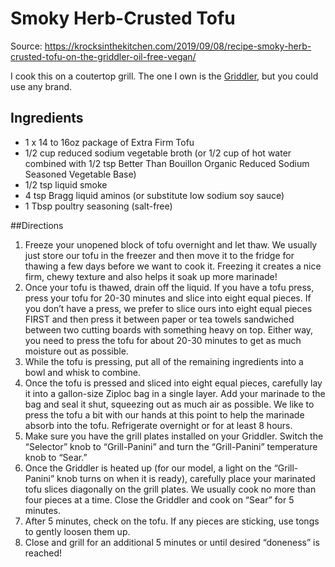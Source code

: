 # Smoky Herb-Crusted Tofu

Source: https://krocksinthekitchen.com/2019/09/08/recipe-smoky-herb-crusted-tofu-on-the-griddler-oil-free-vegan/

I cook this on a coutertop grill. The one I own is the [Griddler](https://www.amazon.com/Cuisinart-GR-4N-Griddler-Silver-Black/dp/B002YD99Y4/ref=sr_1_1?dchild=1&keywords=gridler&qid=1612784125&sr=8-1), but you could use any brand. 

## Ingredients 

* 1 x 14 to 16oz package of Extra Firm Tofu
* 1/2 cup reduced sodium vegetable broth (or 1/2 cup of hot water combined with 1/2 tsp Better Than Bouillon Organic Reduced Sodium Seasoned Vegetable Base)
* 1/2 tsp liquid smoke
* 4 tsp Bragg liquid aminos (or substitute low sodium soy sauce)
* 1 Tbsp poultry seasoning (salt-free)

##Directions 

1. Freeze your unopened block of tofu overnight and let thaw. We usually just store our tofu in the freezer and then move it to the fridge for thawing a few days before we want to cook it. Freezing it creates a nice firm, chewy texture and also helps it soak up more marinade!
2. Once your tofu is thawed, drain off the liquid. If you have a tofu press, press your tofu for 20-30 minutes and slice into eight equal pieces. If you don’t have a press, we prefer to slice ours into eight equal pieces FIRST and then press it between paper or tea towels sandwiched between two cutting boards with something heavy on top. Either way, you need to press the tofu for about 20-30 minutes to get as much moisture out as possible.
3. While the tofu is pressing, put all of the remaining ingredients into a bowl and whisk to combine.
4. Once the tofu is pressed and sliced into eight equal pieces, carefully lay it into a gallon-size Ziploc bag in a single layer. Add your marinade to the bag and seal it shut, squeezing out as much air as possible. We like to press the tofu a bit with our hands at this point to help the marinade absorb into the tofu. Refrigerate overnight or for at least 8 hours.
5. Make sure you have the grill plates installed on your Griddler. Switch the “Selector” knob to “Grill-Panini” and turn the “Grill-Panini” temperature knob to “Sear.”
6. Once the Griddler is heated up (for our model, a light on the “Grill-Panini” knob turns on when it is ready), carefully place your marinated tofu slices diagonally on the grill plates. We usually cook no more than four pieces at a time. Close the Griddler and cook on “Sear” for 5 minutes.
7. After 5 minutes, check on the tofu. If any pieces are sticking, use tongs to gently loosen them up.
8. Close and grill for an additional 5 minutes or until desired “doneness” is reached!
